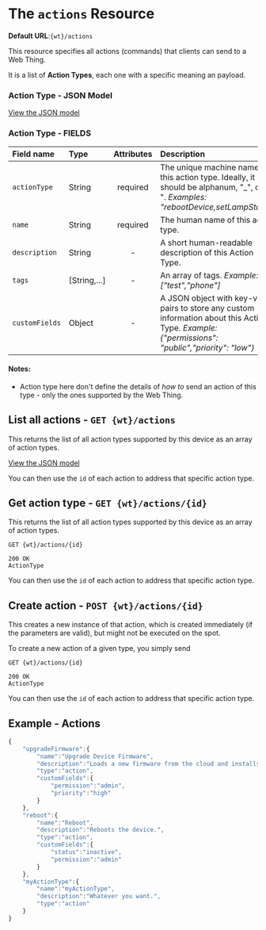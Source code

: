 # The `actions` Resource

**Default URL**:`{wt}/actions`

This resource specifies all actions (commands) that clients can send to a Web Thing.    

It is a list of **Action Types**, each one with a specific meaning an payload. 


### Action Type - JSON Model 

[View the JSON model](https://github.com/w3c/wot/blob/master/TF-AP/models/actions/action-type-model.json)

### Action Type - FIELDS

| Field name  | Type  | Attributes | Description|
| :------------ |:----------| :-----:|:-----|
| `actionType` | String | required | The unique machine name of this action type. Ideally, it should be alphanum, "_", or "-". _Examples: "rebootDevice,setLampStatus"_|
| `name` | String  | required | The human name of this action type. |
| `description` | String  | - | A short human-readable description of this Action Type. | 
| `tags` | [String,...]  | - | An array of tags. _Example: ["test","phone"]_| 
| `customFields` | Object  | - | A JSON object with key-value pairs to store any custom information about this Action Type. _Example: {"permissions": "public","priority": "low"}_| 

#### Notes:
* Action type here don't define the details of _how to_ send an action of this type - only the ones supported by the Web Thing.   

## List all actions - `GET {wt}/actions`
This returns the list of all action types supported by this device as an array of action types. 

[View the JSON model](https://github.com/w3c/wot/blob/master/TF-AP/models/actions/get-actions-example.json)

You can then use the `id` of each action to address that specific action type.  

## Get action type - `GET {wt}/actions/{id}`
This returns the list of all action types supported by this device as an array of action types. 

```
GET {wt}/actions/{id}

200 OK
ActionType

```
You can then use the `id` of each action to address that specific action type.  

## Create action - `POST {wt}/actions/{id}`
This creates a new instance of that action, which is created immediately (if the parameters are valid), but might not be executed on the spot.  

To create a new action of a given type, you simply send 

```
GET {wt}/actions/{id}

200 OK
ActionType

```
You can then use the `id` of each action to address that specific action type.  


## Example - Actions
```javascript
{
	"upgradeFirmware":{
		"name":"Upgrade Device Firmware",  
		"description":"Loads a new firmware from the cloud and installs it.",
		"type":"action", 
		"customFields":{
			"permission":"admin",
			"priority":"high"
		}	
	},
	"reboot":{
		"name":"Reboot",  
		"description":"Reboots the device.",
		"type":"action", 
		"customFields":{
			"status":"inactive",
			"permission":"admin"
		}	
	},
	"myActionType":{
		"name":"myActionType",  
		"description":"Whatever you want.",
		"type":"action"
	}
}
```